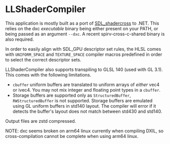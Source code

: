 # LLShaderCompiler

This application is mostly built as a port of [SDL_shadercross](https://github.com/libsdl-org/SDL_shadercross) to .NET. This relies on the dxc *executable* binary being either present on your PATH, or being passed as an argument `--dxc`. A recent spirv-cross-c-shared binary is also required.

In order to easily align with SDL_GPU descriptor set rules, the HLSL comes with `UNIFORM_SPACE` and `TEXTURE_SPACE` compiler macros predefined in order to select the correct descriptor sets.

LLShaderCompiler also supports transpiling to GLSL 140 (used with GL 3.1). This comes with the following limitations.

- `cbuffer` uniform buffers are translated to uniform arrays of _either_ vec4 or ivec4. You may not mix integer and floating point types in a `cbuffer`.
- Storage buffers are supported only as `StructuredBuffer`, `RWStructuredBuffer` is not supported. Storage buffers are emulated using GL uniform buffers in std140 layout. The compiler will error if it detects the buffer's layout does not match between std430 and std140.

Output files are zstd compressed.

NOTE: dxc seems broken on arm64 linux currently when compiling DXIL, so cross-compilation cannot be complete when using arm64 linux.
